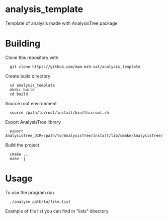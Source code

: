 # analysis_template
Template of analysis made with AnalysisTree package

# Building

Clone this repository with
```
  git clone https://github.com/mam-mih-val/analysis_template
```
Create build directory
```
  cd analysis_template
  mkdir build
  cd build
```
Source root environment
```
  source /path/to/root/install/bin/thisroot.sh
``` 
Export AnalysisTree library
```
  export AnalysisTree_DIR=/path/to/AnalysisTree/install/lib/cmake/AnalysisTree/
```
Build the project
```
  cmake ..
  make -j
```

# Usage
To use the program run
```
  ./analyse path/to/file.list
```
Example of file list you can find in "lists" directory
